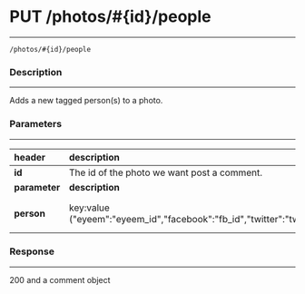 # PUT /photos/#{id}/people   
***
`/photos/#{id}/people`

### Description
***
Adds a new tagged person(s) to a photo.

### Parameters
***

|header| description| type |required? |default|
|:---------|:--------------|:----------:|:------------:|:------------:|
|**id**|The id of the photo we want post a comment.|integer|x||
|**parameter**| **description**| **type** |**required?** |**default**|
|**person**| key:value ("eyeem":"eyeem_id","facebook":"fb_id","twitter":"tw_id") |string (person obj)|x||

### Response
***


200 and a comment object